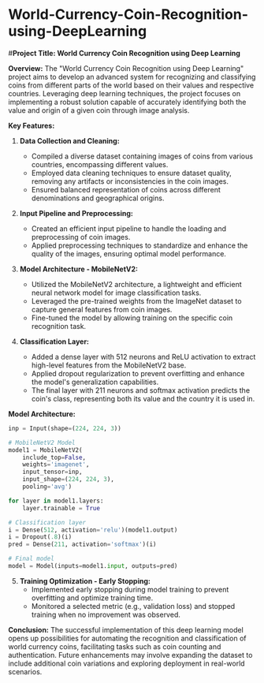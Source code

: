 # World-Currency-Coin-Recognition-using-DeepLearning

#**Project Title: World Currency Coin Recognition using Deep Learning**

**Overview:**
The "World Currency Coin Recognition using Deep Learning" project aims to develop an advanced system for recognizing and classifying coins from different parts of the world based on their values and respective countries. Leveraging deep learning techniques, the project focuses on implementing a robust solution capable of accurately identifying both the value and origin of a given coin through image analysis.

**Key Features:**

1. **Data Collection and Cleaning:**
   - Compiled a diverse dataset containing images of coins from various countries, encompassing different values.
   - Employed data cleaning techniques to ensure dataset quality, removing any artifacts or inconsistencies in the coin images.
   - Ensured balanced representation of coins across different denominations and geographical origins.

2. **Input Pipeline and Preprocessing:**
   - Created an efficient input pipeline to handle the loading and preprocessing of coin images.
   - Applied preprocessing techniques to standardize and enhance the quality of the images, ensuring optimal model performance.

3. **Model Architecture - MobileNetV2:**
   - Utilized the MobileNetV2 architecture, a lightweight and efficient neural network model for image classification tasks.
   - Leveraged the pre-trained weights from the ImageNet dataset to capture general features from coin images.
   - Fine-tuned the model by allowing training on the specific coin recognition task.

4. **Classification Layer:**
   - Added a dense layer with 512 neurons and ReLU activation to extract high-level features from the MobileNetV2 base.
   - Applied dropout regularization to prevent overfitting and enhance the model's generalization capabilities.
   - The final layer with 211 neurons and softmax activation predicts the coin's class, representing both its value and the country it is used in.

**Model Architecture:**
```python
inp = Input(shape=(224, 224, 3))

# MobileNetV2 Model
model1 = MobileNetV2(
    include_top=False,
    weights='imagenet',
    input_tensor=inp,
    input_shape=(224, 224, 3),
    pooling='avg')

for layer in model1.layers:
    layer.trainable = True  

# Classification layer
i = Dense(512, activation='relu')(model1.output)
i = Dropout(.8)(i)
pred = Dense(211, activation='softmax')(i)

# Final model
model = Model(inputs=model1.input, outputs=pred)
```

5. **Training Optimization - Early Stopping:**
   - Implemented early stopping during model training to prevent overfitting and optimize training time.
   - Monitored a selected metric (e.g., validation loss) and stopped training when no improvement was observed.

**Conclusion:**
The successful implementation of this deep learning model opens up possibilities for automating the recognition and classification of world currency coins, facilitating tasks such as coin counting and authentication. Future enhancements may involve expanding the dataset to include additional coin variations and exploring deployment in real-world scenarios.
